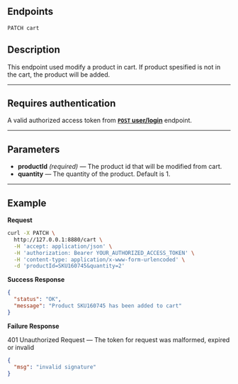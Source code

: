 ## Endpoints

    PATCH cart

## Description
This endpoint used modify a product in cart. If product spesified is not in the cart, the product will be added.

***

## Requires authentication
A valid authorized access token from **[<code>POST</code> user/login](https://github.com/husnulhamidiah/simple-cart-api/blob/master/docs/user/POST_user_login.md)** endpoint.

***

## Parameters
- **productId** _(required)_ — The product id that will be modified from cart.
- **quantity** — The quantity of the product. Default is 1.

***

## Example
**Request**

``` bash
curl -X PATCH \
  http://127.0.0.1:8880/cart \
  -H 'accept: application/json' \
  -H 'authorization: Bearer YOUR_AUTHORIZED_ACCESS_TOKEN' \
  -H 'content-type: application/x-www-form-urlencoded' \
  -d 'productId=SKU160745&quantity=2'
```

**Success Response**

``` json
{
  "status": "OK",
  "message": "Product SKU160745 has been added to cart"
}
```

**Failure Response**

401 Unauthorized Request — The token for request was malformed, expired or invalid

``` json
{
  "msg": "invalid signature"
}
```